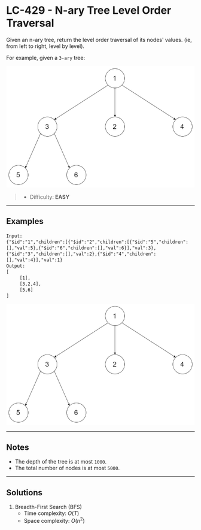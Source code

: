 # LC-429 - N-ary Tree Level Order Traversal

Given an n-ary tree, return the level order traversal of its nodes' values. (ie, from left to right, level by level).

For example, given a `3-ary` tree:

![](../res/img/LC-429.png)

> * Difficulty: **EASY**

---
## Examples

```
Input:
{"$id":"1","children":[{"$id":"2","children":[{"$id":"5","children":[],"val":5},{"$id":"6","children":[],"val":6}],"val":3},{"$id":"3","children":[],"val":2},{"$id":"4","children":[],"val":4}],"val":1}
Output:
[
     [1],
     [3,2,4],
     [5,6]
]
```

![](../res/img/LC-429.png)

---
## Notes

* The depth of the tree is at most `1000`.
* The total number of nodes is at most `5000`.

---
## Solutions

1. Breadth-First Search (BFS)
    * Time complexity: $O(T)$
    * Space complexity: $O(n^2)$